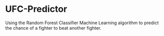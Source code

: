 # UFC-Predictor
Using the Random Forest Classifier Machine Learning algorithm to predict the chance of a fighter to beat another fighter.

